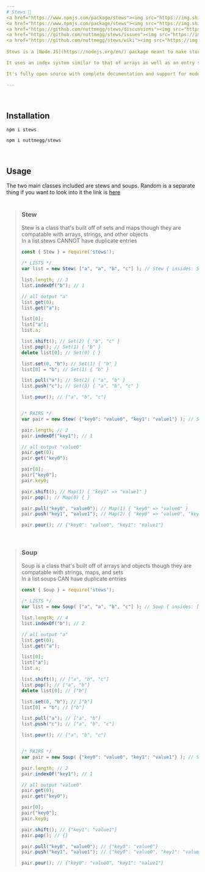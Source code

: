 ```yaml
---
# Stews 🍲
<a href="https://www.npmjs.com/package/stews"><img src="https://img.shields.io/npm/v/stews?style=flat&color=red&logo=npm&logoColor=white" alt="version" />
<a href="https://www.npmjs.com/package/stews"><img src="https://img.shields.io/npm/dt/stews?style=flat&logo=docusign&logoColor=white" alt="downloads" />
<a href="https://github.com/nuttmegg/stews/discussions"><img src="https://img.shields.io/github/discussions/nuttmegg/stews?logo=google%20chat&logoColor=white" alt="discussions" />
<a href="https://github.com/nuttmegg/stews/issues"><img src="https://img.shields.io/github/issues/nuttmegg/stews" alt="issues" />
<a href="https://github.com/nuttmegg/stews/wiki"><img src="https://img.shields.io/badge/docs-stews?color=purple&logo=gitbook&logoColor=white" alt="docs" />
  
Stews is a [Node.JS](https://nodejs.org/en/) package meant to make storing data easier. It has two new classes with combinations of elements from arrays, objects, sets and maps.<br><br>

It uses an index system similar to that of arrays as well as an entry system similar to that of objects.<br><br>

It's fully open source with complete documentation and support for modding with a way to make functions.<br><br>

---
```


<br>

## Installation
```console
npm i stews
```
```console
npm i nuttmegg/stews
```
<br>

## Usage
The two main classes included are stews and soups. Random is a separate thing if you want to look into it the link is [here](https://github.com/nuttmegg/stews/wiki/Random)<br><br>
> ### Stew
> Stew is a class that's built off of sets and maps though they are compatable with arrays, strings, and other objects<br>
> In a list stews CANNOT have duplicate entries
> ```js
> const { Stew } = require('stews');
> 
> /* LISTS */
> var list = new Stew( ["a", "a", "b", "c"] ); // Stew { insides: Set(3) { "a", "b", "c" }, type: "list" }
>
> list.length; // 3
> list.indexOf("b"); // 1
>
> // all output "a"
> list.get(0);
> list.get("a");
>
> list[0];
> list["a"];
> list.a;
> 
> list.shift(); // Set(2) { "b", "c" }
> list.pop(); // Set(1) { "b" }
> delete list[0]; // Set(0) { }
>
> list.set(0, "b"); // Set(1) { "b" }
> list[0] = "b"; // Set(1) { "b" }
>
> list.pull("a"); // Set(2) { "a", "b" }
> list.push("c"); // Set(3) { "a", "b", "c" }
>
> list.pour(); // ["a", "b", "c"]
>
>
> /* PAIRS */
> var pair = new Stew( {"key0": "value0", "key1": "value1"} ); // Stew { insides: Map(2) { "key0" => "value0", "key1" => "value1" }, type: "pair" }
>
> pair.length; // 2
> pair.indexOf("key1"); // 1
>
> // all output "value0"
> pair.get(0);
> pair.get("key0");
>
> pair[0];
> pair["key0"];
> pair.key0;
> 
> pair.shift(); // Map(1) { "key1" => "value1" }
> pair.pop(); // Map(0) { }
>
> pair.pull("key0", "value0"); // Map(1) { "key0" => "value0" }
> pair.push("key1", "value1"); // Map(2) { "key0" => "value0", "key1" => "value1" }
>
> pair.pour(); // {"key0": "value0", "key1": "value1"}
> ```
<br>
  
> ### Soup
> Soup is a class that's built off of arrays and objects though they are compatable with strings, maps, and sets<br>
> In a list soups CAN have duplicate entries
> ```js
> const { Soup } = require('stews');
> 
> /* LISTS */
> var list = new Soup( ["a", "a", "b", "c"] ); // Soup { insides: ["a", "a", "b", "c"], type: "list" }
>
> list.length; // 4
> list.indexOf("b"); // 2
>
> // all output "a"
> list.get(0);
> list.get("a");
>
> list[0];
> list["a"];
> list.a;
> 
> list.shift(); // ["a", "b", "c"]
> list.pop(); // ["a", "b"]
> delete list[0]; // ["b"]
>
> list.set(0, "b"); // ["b"]
> list[0] = "b"; // ["b"]
>
> list.pull("a"); // ["a", "b"]
> list.push("c"); // ["a", "b", "c"]
>
> list.pour(); // ["a", "b", "c"]
>
>
> /* PAIRS */
> var pair = new Soup( {"key0": "value0", "key1": "value1"} ); // Soup { insides: {"key0": "value0", "key1": "value1"}, type: "pair" }
>
> pair.length; // 2
> pair.indexOf("key1"); // 1
>
> // all output "value0"
> pair.get(0);
> pair.get("key0");
>
> pair[0];
> pair["key0"];
> pair.key0;
> 
> pair.shift(); // {"key1": "value1"}
> pair.pop(); // {}
>
> pair.pull("key0", "value0"); // {"key0": "value0"}
> pair.push("key1", "value1"); // {"key0": "value0", "key1": "value1"}
>
> pair.pour(); // {"key0": "value0", "key1": "value1"}
> ```

